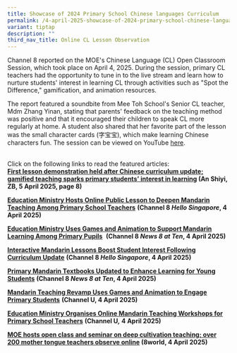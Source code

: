 ```yaml
---
title: Showcase of 2024 Primary School Chinese languages Curriculum
permalink: /4-april-2025-showcase-of-2024-primary-school-chinese-languages-curriculum/
variant: tiptap
description: ""
third_nav_title: Online CL Lesson Observation
---
```

<p>Channel 8 reported on the MOE's Chinese Language (CL) Open Classroom Session,
which took place on April 4, 2025. During the session, primary CL teachers
had the opportunity to tune in to the live stream and learn how to nurture
students' interest in learning CL through activities such as "Spot the
Difference," gamification, and animation resources.</p>
<p></p>
<p>The report featured a soundbite from Mee Toh School's Senior CL teacher,
Mdm Zhang Yinan, stating that parents' feedback on the teaching method
was positive and that it encouraged their children to speak CL more regularly
at home. A student also shared that her favorite part of the lesson was
the small character cards (字宝宝), which make learning Chinese characters
fun. The session can be viewed on YouTube <a href="https://www.youtube.com/watch?v=FFAjjHRUWt0" class="" rel="noopener" target="_new">here</a>.</p>
<p>
<br>Click on the following links to read the featured articles:
<br><strong><a href="http://article.isentia.asia/viewarticles/default.aspx?acc=pwkJOPtoV+o=&amp;app=n7q0r37qA1I=&amp;file=g2lwi6ILs9q5b4yEQJEJlQiGQ0cj5FvcIkGmx70LdON4PuvLYozYhQ==" rel="noopener noreferrer nofollow" target="_blank">First lesson demonstration held after Chinese curriculum update; gamified teaching sparks primary students’ interest in learning</a> (An Shiyi, ZB, 5 April 2025, page 8)</strong>&nbsp;</p>
<p><strong><a href="https://app.mediaportal.com/isentia/#/playnow/v2?id=R00120107327&amp;channel=Channel%208&amp;location=Singapore&amp;date=2025-04-04T18%3A43%3A29&amp;program=Hello%20Singapore&amp;item_id=1176134311&amp;prospect_id=3122164360&amp;is_video=true&amp;keywords=Ministry%20of%20Education&amp;keywords=Primary%20School&amp;keywords=teacher&amp;expiry=1775328209&amp;signature=U~RRm8iOfXxqur9~nbtVndIiaZhqsZAF--wF9ISeVoOXYNwZMdNemKpPLLZLMFIX90V7WTEaBM5hyMXumFbLATcnrkRKdt7dNVjLop3bogmPAn2Z9JwCtownn6WvlZUl4BjOzmnxrxLfN05BjPs1rc8C2mHsJXYtIzprj4d-MK4Kvr67s3yF6D-c-UEzMPtYGP1yWgE2kLdS5Dg-szp~phZShMC~W-ZZ6CNI2z1YiC~lPB6vRvxYLcMG-iC-ZPgKcKAG2Fc84QgKosjgcUhaH7XitVTKpUjvf~dhfedHECXPxIFnqnT36MNHGn7nEKW-PkXsr0cbzfBMx3z1wIigzw__" rel="noopener noreferrer nofollow" target="_blank">Education Ministry Hosts Online Public Lesson to Deepen Mandarin Teaching Among Primary School Teachers</a></strong>  <strong>(Channel 8 <em>Hello Singapore</em>, 4 April 2025)&nbsp;</strong>&nbsp;</p>
<p><strong><a href="https://app.mediaportal.com/isentia/#/playnow/v2?id=R00120110764&amp;channel=Channel%208&amp;location=Singapore&amp;date=2025-04-04T22%3A27%3A47&amp;program=News%208%20at%20Ten&amp;item_id=1176200328&amp;prospect_id=3122352373&amp;is_video=true&amp;keywords=Primary%20School&amp;keywords=teacher&amp;keywords=teachers&amp;expiry=1775341667&amp;signature=eoOKd09ave5l8Mm3h52CAHMAxDEbV9l8Wg~6lzbWA9qslZdRjP9NlXnyyS3ycNqf4~zcQWBg2Sug3ooYYsag8IAY-CES8AfNeMY6HmJg3gYcvl5KlGL3DmRc7qrD~s~h5Z3lc824OVC4TP89VnvSkJufQPBPgQDgCF2SCl6a4UJF4lDLTy0uU5f3vcA5BlLihZqquJVin~QbDnCRF65eCZwtnV1EouSuz~vO8E5gdPRDnoFR7q5c6o7MV--ybYaPy2I6h2hfbXSNx8U0xSJUcHbA5cMS5V4w1h8fMhWcQ7Xha1GDv-5rP4nOMMBudbCm4UETzFpBYq6QnClIxFNtAA__" rel="noopener noreferrer nofollow" target="_blank">Education Ministry Uses Games and Animation to Support Mandarin Learning Among Primary Pupils</a></strong>&nbsp; <strong>(Channel 8 <em>News 8 at Ten</em>, 4 April 2025)&nbsp;</strong>&nbsp;</p>
<p><strong><a href="https://app.mediaportal.com/isentia/#/playnow/v2?id=R00120107326&amp;channel=Channel%208&amp;location=Singapore&amp;date=2025-04-04T18%3A44%3A39&amp;program=Hello%20Singapore&amp;item_id=1176134310&amp;prospect_id=3122164350&amp;is_video=true&amp;keywords=Ministry%20of%20Education&amp;keywords=primary%20school&amp;expiry=1775328279&amp;signature=38YaQRtqUOHS2hI9xGvzG4lk9yojQmh6fDoLer~U6LMfiBxJf2zOlR~mp8TFd7TndynIbKMh20QESIpcdOaa8xMb7k05I3BK3ymF~Uy9aqwiK0CKA9KsNaJ6n7m7t7a~ggXqFjn9pUsQ8dK7495yOEhgiNPs7L3RJ9g-dUS6eeKlr0B-lTt0o4-s2lmNr9bxoH1Su4EINSFQQX4Lw3DYPMqC3mymP7bOS8EzGkah2XFwoWzrcWZ96qNtY37OnORcoaTNDbw6webqgkiCZCMzrup9dveVsIm5jCCPhR87qGXgGWQbfnetAOkFYlybwhEobHZDSohMZTj6UppNISMiCw__" rel="noopener noreferrer nofollow" target="_blank">Interactive Mandarin Lessons Boost Student Interest Following Curriculum Update</a></strong>  <strong>(Channel 8 <em>Hello Singapore</em>, 4 April 2025)&nbsp;</strong>&nbsp;</p>
<p><strong><a href="https://app.mediaportal.com/isentia/#/playnow/v2?id=R00120110763&amp;channel=Channel%208&amp;location=Singapore&amp;date=2025-04-04T22%3A28%3A46&amp;program=News%208%20at%20Ten&amp;item_id=1176200327&amp;prospect_id=3122352366&amp;is_video=true&amp;keywords=Education&amp;keywords=Ministry%20of%20Education&amp;keywords=primary%20school%27s&amp;expiry=1775341726&amp;signature=Zmmou7hKL6ONAwp7aNFMOHMI~9~T6bozaHLhhxCAGAY5d2i-F3UksxFe3oZfMGb9HlEbHDMXOyAIADWYjrVK4dbZq8ZI-d1qqzEQ~3zEJ1o9fclrl3VW5TtmUb~x~9NN3G1u-3I-kA18sV1eaHV7EE4bxxsAv~Tln2ItOQTXJpkJfKXG3ptrigpo-XRUt~o7h3q3gzWG0JPJd0d0CmttMaww8KW545ebswF3QfcAvlJzbN3nEQasB5o34p4iERQ5uJV55Vd7fFNfqR~Bg6bGLZa6D08Zpbzmqb0PvkkToRpCHU97Qjbs8c12aDlFhRu2H4TjE4DDCeB8KGepLHwoeg__" rel="noopener noreferrer nofollow" target="_blank">Primary Mandarin Textbooks Updated to Enhance Learning for Young Students</a></strong>  <strong>(Channel 8 <em>News 8 at Ten</em>, 4 April 2025)&nbsp;</strong>&nbsp;</p>
<p><strong><a href="https://app.mediaportal.com/isentia/#/playnow/v2?id=R00120111260&amp;channel=Channel%20U&amp;location=Singapore&amp;date=2025-04-04T23%3A26%3A54&amp;program=Evening%20News&amp;item_id=1176213908&amp;prospect_id=3122390572&amp;is_video=true&amp;keywords=Education%20Ministry&amp;keywords=primary%20school&amp;expiry=1775345214&amp;signature=qIkDmYU3z0nYTEJm-HPOxiiJcpATXlu7~4kemglbjpa3NvWuTrFMVGfrpiSLXXh1v4f-KlePcks5yfHrOswvmkwNrf4V0cPFL2ffXUIqXrTcO-usUHhNPE6kudHxkoR0jj7i3Z5PZ99PJ-8mUofvhC32Mcj9FzchOP8dUZtcNJ16OSDh4C~9Oez06FaMGpn1C6bhRz1E9CieaKclRUpo9uE7-wFKFH16JuZ1rGQh2F1OTFlHokHHF2OxtMvhCcduJkVTxrv5DTBQ-lsstZeE9ImPi7cPvHQz6KYkKp0RK~MF8-b5v8DsJT0~ZlyBYM6QSCKMg~KCItx36MHLVmD8~w__" rel="noopener noreferrer nofollow" target="_blank">Mandarin Teaching Revamp Uses Games and Animation to Engage Primary Students</a></strong>  <strong>(Channel U, 4 April 2025)</strong>
</p>
<p><strong><a href="https://app.mediaportal.com/isentia/#/playnow/v2?id=R00120111202&amp;channel=Channel%20U&amp;location=Singapore&amp;date=2025-04-04T23%3A20%3A02&amp;program=Evening%20News&amp;item_id=1176212198&amp;prospect_id=3122386588&amp;is_video=true&amp;keywords=Ministry%20of%20Education&amp;keywords=primary%20school&amp;keywords=teachers&amp;expiry=1775344802&amp;signature=jKllTaxplxi-9lqn3w5owdW1lz~jvvoItCqh5zsBKqVWBuCRkiJlJeMYMq-7OI6-iB9-egPUzRcpn16MX5iy4qxiDyt~sntkLqtSx83lWqpGFf9x4GEelzG36p3bhZ~fQy4sDzntOWcs4~9RNj099AZUd17Lv53CHpfzEAZAkG5kr7cHtfFEZhkMZz98E1SuWvtRoK-B64N3Ifaol-g-iWfdKnLAmS5EgZfXYYk7ICmDBd6Srez-plBb4riEKukixqhgzFvk4HIFolWkJLTx8rILqeNn99~Efk1elQIIKSrLfba6HbqOpQJERIL-1Y7B5lcuDeQdcfsvkYZy1p4wNg__" rel="noopener noreferrer nofollow" target="_blank">Education Ministry Organises Online Mandarin Teaching Workshops for Primary School Teachers</a></strong>  <strong>(Channel U<em>,</em> 4 April 2025)</strong>
</p>
<p><strong><a href="https://www.8world.com/singapore/moe-chinese-classroom-2751131" rel="noopener noreferrer nofollow" target="_blank">MOE hosts open class and seminar on deep cultivation teaching; over 200 mother tongue teachers observe online</a> (8world, 4 April 2025)</strong>&nbsp;</p>
<p></p>
<p></p>
<p></p>
<p></p>